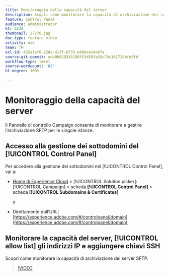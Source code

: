 ```yaml
---
title: Monitoraggio della capacità del server
description: Scopri come monitorare la capacità di archiviazione dei server SFTP.
feature: Control Panel
audience: administrator
kt: 6239
thumbnail: 27270.jpg
doc-type: feature video
activity: use
team: TM
exl-id: 432a1af6-22de-41ff-b733-e086ee14ab7a
source-git-commit: ada0b029245190f53d58fa93c79c161719bfe9fd
workflow-type: tm+mt
source-wordcount: '83'
ht-degree: 100%

---
```


# Monitoraggio della capacità del server

Il Pannello di controllo Campaign consente di monitorare e gestire l’archiviazione SFTP per le singole istanze.

## Accesso alla gestione dei sottodomini del [!UICONTROL Control Panel]

Per accedere alla gestione dei sottodomini nel [!UICONTROL Control Panel], vai a:

* [Home di Experience Cloud](https://experience.adobe.com/#/home) > [!UICONTROL Solution picker]: [!UICONTROL Campaign] > scheda **[!UICONTROL Control Panel]** > scheda **[!UICONTROL Subdomains & Certificates]**

   o
* Direttamente dall’URL: [https://experience.adobe.com/#/controlpanel/domain](https://experience.adobe.com/#/controlpanel/domain)

## Monitorare la capacità del server, [!UICONTROL allow list] gli indirizzi IP e aggiungere chiavi SSH

Scopri come monitorare la capacità di archiviazione dei server SFTP.

>[!VIDEO](https://video.tv.adobe.com/v/27270?quality=12)
